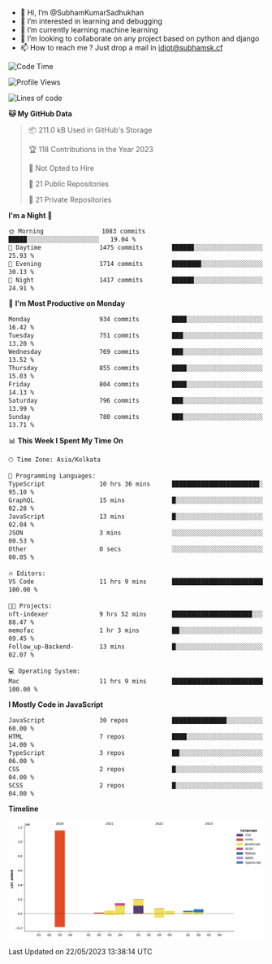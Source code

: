 - 👋 Hi, I’m @SubhamKumarSadhukhan
- 👀 I’m interested in learning and debugging
- 🌱 I’m currently learning machine learning
- 💞️ I’m looking to collaborate on any project based on python and django
- 📫 How to reach me ?
      Just drop a mail in idiot@subhamsk.cf

<!---
SubhamKumarSadhukhan/SubhamKumarSadhukhan is a ✨ special ✨ repository because its `README.md` (this file) appears on your GitHub profile.
You can click the Preview link to take a look at your changes.
--->


<!--START_SECTION:waka-->
![Code Time](http://img.shields.io/badge/Code%20Time-1%2C210%20hrs%209%20mins-blue)

![Profile Views](http://img.shields.io/badge/Profile%20Views-24-blue)

![Lines of code](https://img.shields.io/badge/From%20Hello%20World%20I%27ve%20Written-1.8%20million%20lines%20of%20code-blue)

**🐱 My GitHub Data** 

> 📦 211.0 kB Used in GitHub's Storage 
 > 
> 🏆 118 Contributions in the Year 2023
 > 
> 🚫 Not Opted to Hire
 > 
> 📜 21 Public Repositories 
 > 
> 🔑 21 Private Repositories 
 > 
**I'm a Night 🦉** 

```text
🌞 Morning                1083 commits        █████░░░░░░░░░░░░░░░░░░░░   19.04 % 
🌆 Daytime                1475 commits        ██████░░░░░░░░░░░░░░░░░░░   25.93 % 
🌃 Evening                1714 commits        ████████░░░░░░░░░░░░░░░░░   30.13 % 
🌙 Night                  1417 commits        ██████░░░░░░░░░░░░░░░░░░░   24.91 % 
```
📅 **I'm Most Productive on Monday** 

```text
Monday                   934 commits         ████░░░░░░░░░░░░░░░░░░░░░   16.42 % 
Tuesday                  751 commits         ███░░░░░░░░░░░░░░░░░░░░░░   13.20 % 
Wednesday                769 commits         ███░░░░░░░░░░░░░░░░░░░░░░   13.52 % 
Thursday                 855 commits         ████░░░░░░░░░░░░░░░░░░░░░   15.03 % 
Friday                   804 commits         ████░░░░░░░░░░░░░░░░░░░░░   14.13 % 
Saturday                 796 commits         ███░░░░░░░░░░░░░░░░░░░░░░   13.99 % 
Sunday                   780 commits         ███░░░░░░░░░░░░░░░░░░░░░░   13.71 % 
```


📊 **This Week I Spent My Time On** 

```text
🕑︎ Time Zone: Asia/Kolkata

💬 Programming Languages: 
TypeScript               10 hrs 36 mins      ████████████████████████░   95.10 % 
GraphQL                  15 mins             █░░░░░░░░░░░░░░░░░░░░░░░░   02.28 % 
JavaScript               13 mins             █░░░░░░░░░░░░░░░░░░░░░░░░   02.04 % 
JSON                     3 mins              ░░░░░░░░░░░░░░░░░░░░░░░░░   00.53 % 
Other                    0 secs              ░░░░░░░░░░░░░░░░░░░░░░░░░   00.05 % 

🔥 Editors: 
VS Code                  11 hrs 9 mins       █████████████████████████   100.00 % 

🐱‍💻 Projects: 
nft-indexer              9 hrs 52 mins       ██████████████████████░░░   88.47 % 
memofac                  1 hr 3 mins         ██░░░░░░░░░░░░░░░░░░░░░░░   09.45 % 
Follow_up-Backend-       13 mins             █░░░░░░░░░░░░░░░░░░░░░░░░   02.07 % 

💻 Operating System: 
Mac                      11 hrs 9 mins       █████████████████████████   100.00 % 
```

**I Mostly Code in JavaScript** 

```text
JavaScript               30 repos            ███████████████░░░░░░░░░░   60.00 % 
HTML                     7 repos             ████░░░░░░░░░░░░░░░░░░░░░   14.00 % 
TypeScript               3 repos             ██░░░░░░░░░░░░░░░░░░░░░░░   06.00 % 
CSS                      2 repos             █░░░░░░░░░░░░░░░░░░░░░░░░   04.00 % 
SCSS                     2 repos             █░░░░░░░░░░░░░░░░░░░░░░░░   04.00 % 
```



**Timeline**

![Lines of Code chart](https://raw.githubusercontent.com/SubhamKumarSadhukhan/SubhamKumarSadhukhan/main/assets/bar_graph.png)


 Last Updated on 22/05/2023 13:38:14 UTC
<!--END_SECTION:waka-->
